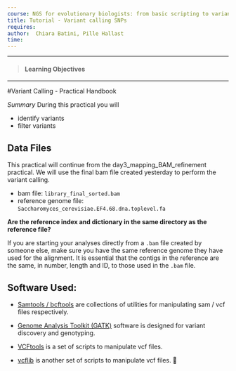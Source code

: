 ```yaml
---
course: NGS for evolutionary biologists: from basic scripting to variant calling
title: Tutorial - Variant calling SNPs
requires:
author:  Chiara Batini, Pille Hallast  
time:
---
```

------------
> #### Learning Objectives
------------


#Variant Calling - Practical Handbook

*Summary*
During this practical you will  
- identify variants
- filter variants

## Data Files

This practical will continue from the day3_mapping_BAM_refinement practical. We will use the final bam file created yesterday to perform the variant calling.  

- bam file: `library_final_sorted.bam`
- reference genome file: `Saccharomyces_cerevisiae.EF4.68.dna.toplevel.fa`

**Are the reference index and dictionary in the same directory as the reference file?**


If you are starting your analyses directly from a `.bam` file created by someone else, make sure you have the same reference genome they have used for the alignment. It is essential that the contigs in the reference are the same, in number, length and ID, to those used in the `.bam` file.

## Software Used:

- [Samtools / bcftools](http://samtools.sourceforge.net/samtools.shtml) are collections of utilities for manipulating sam / vcf files respectively.  

- [Genome Analysis Toolkit (GATK)](http://www.broadinstitute.org/gatk/ ) software is designed for variant discovery and genotyping.

- [VCFtools](http://vcftools.sourceforge.net/) is a set of scripts to manipulate vcf files.

- [vcflib](https://github.com/ekg/vcflib) is another set of scripts to manipulate vcf files.

